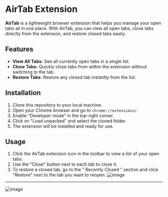 
# AirTab Extension

**AirTab** is a lightweight browser extension that helps you manage your open tabs all in one place. With AirTab, you can view all open tabs, close tabs directly from the extension, and restore closed tabs easily.

## Features

- **View All Tabs:** See all currently open tabs in a single list.
- **Close Tabs:** Quickly close tabs from within the extension without switching to the tab.
- **Restore Tabs:** Restore any closed tab instantly from the list.

## Installation

1. Clone this repository to your local machine.
2. Open your Chrome browser and go to `chrome://extensions/`.
3. Enable "Developer mode" in the top-right corner.
4. Click on "Load unpacked" and select the cloned folder.
5. The extension will be installed and ready for use.

## Usage

1. Click the AirTab extension icon in the toolbar to view a list of your open tabs.
2. Use the "Close" button next to each tab to close it.
3. To restore a closed tab, go to the " Recently Closed " section and click "Restore" next to the tab you want to reopen.
![image](https://github.com/user-attachments/assets/3619c790-3e1c-4922-b446-77229b914617)
---
![image](https://github.com/user-attachments/assets/fc510a1d-5d7e-4db9-9c2e-44c9ac02d8b1)



